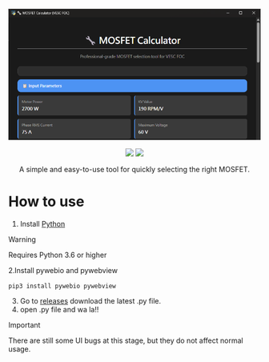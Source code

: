 ![E-Stick](https://github.com/Knockoi/Mosfet-calculator/blob/main/image/Title.png)

<div align="center">

[![](https://img.shields.io/discord/1226517355421634601?logo=discord&logoColor=white&color=5865F2)](https://discord.gg/Tf3PsfkTJF)
[![](https://img.shields.io/badge/License-GPLv3-FFA500.svg?logo=gnu&logoColor=white)](https://www.gnu.org/licenses/gpl-3.0)

</div>  
<div align="center">
A simple and easy-to-use tool for quickly selecting the right MOSFET.  
</div>  


# How to use    
1. Install [Python](https://www.python.org/downloads/) 
> [!WARNING]
> Requires Python 3.6 or higher
  
  2.Install pywebio and pywebview

```
pip3 install pywebio pywebview

```  
3. Go to [releases](https://github.com/Knockoi/Mosfet-calculator/releases) download the latest  .py file.
4. open .py file and wa la!!  


> [!IMPORTANT]
> There are still some UI bugs at this stage, but they do not affect normal usage.  
